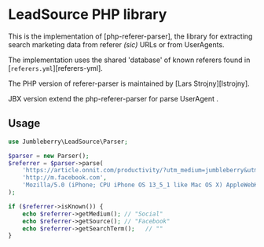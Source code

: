 # LeadSource PHP library

This is the implementation of [php-referer-parser], the library for extracting search marketing data from referer _(sic)_ URLs or from UserAgents.

The implementation uses the shared 'database' of known referers found in [`referers.yml`][referers-yml].

The PHP version of referer-parser is maintained by [Lars Strojny][lstrojny]. 

JBX version extend the php-referer-parser for parse UserAgent .

## Usage

```php
use Jumbleberry\LeadSource\Parser;

$parser = new Parser();
$referrer = $parser->parse(
    'https://article.onnit.com/productivity/?utm_medium=jumbleberry&utm_campaign=affiliate&utm_content=alpha-brain-offer-jmbb&utm_source=384596&jmb_cid=NTG9B-GlRjw5rV28B9OUj5jIJZ0RDe1kq-LTuX1Wdx2Dsj22epgfKB5pW7XhPa16%2FFB%2FV%2FAB-ST',
    'http://m.facebook.com',
    'Mozilla/5.0 (iPhone; CPU iPhone OS 13_5_1 like Mac OS X) AppleWebKit/605.1.15 (KHTML, like Gecko) Mobile/15E148 [FBAN/FBIOS;FBDV/iPhone11,8;FBMD/iPhone;FBSN/iOS;FBSV/13.5.1;FBSS/2;FBID/phone;FBLC/en_US;FBOP/5]'
);

if ($referrer->isKnown()) {
    echo $referrer->getMedium(); // "Social"
    echo $referrer->getSource(); // "Facebook"
    echo $referrer->getSearchTerm();   // ""
}

```
